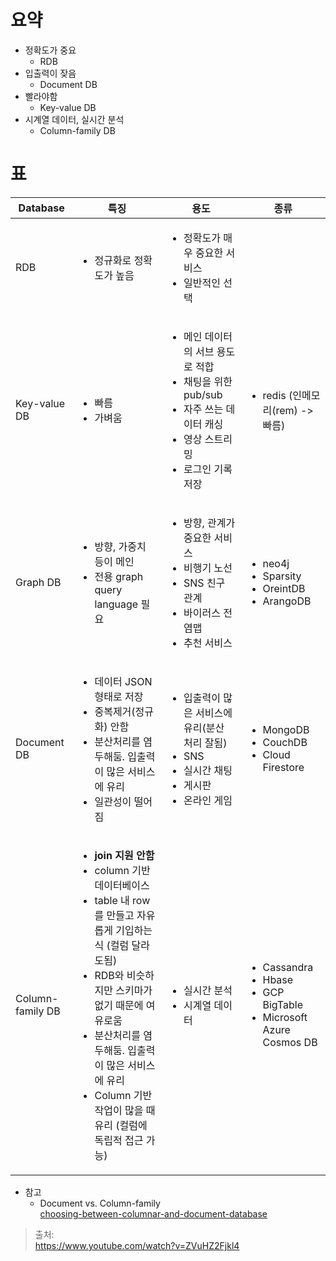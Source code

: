 # 요약
- 정확도가 중요
    - RDB
- 입출력이 잦음
    - Document DB
- 빨라야함
    - Key-value DB
- 시계열 데이터, 실시간 분석
    - Column-family DB

# 표
<table>
    <thead>
        <tr>
            <th>Database</th>
            <th>특징</th>
            <th>용도</th>
            <th>종류</th>
        </tr>
    </thead>
  <tbody>
    <tr>
      <td>RDB</td>
      <td>
        <ul>
          <li>정규화로 정확도가 높음</li>
        </ul>
      </td>
      <td>
        <ul>
          <li>정확도가 매우 중요한 서비스</li>
          <li>일반적인 선택</li>
        </ul>
      </td>
    </tr>
    <tr>
      <td>Key-value DB</td>
      <td>
        <ul>
          <li>빠름</li>
          <li>가벼움</li>
        </ul>
      </td>
      <td>
        <ul>
            <li>메인 데이터의 서브 용도로 적합</li>
            <li>채팅을 위한 pub/sub</li>
            <li>자주 쓰는 데이터 캐싱</li>
            <li>영상 스트리밍</li>
            <li>로그인 기록 저장</li>
        </ul>
      </td>
      <td>
        <ul>
            <li>redis (인메모리(rem) -> 빠름)</li>
        </ul>
      </td>
    </tr>
    <tr>
      <td>Graph DB</td>
      <td>
        <ul>
          <li>방향, 가중치 등이 메인</li>
          <li>전용 graph query language 필요</li>
        </ul>
      </td>
      <td>
        <ul>
            <li>방향, 관계가 중요한 서비스</li>
            <li>비행기 노선</li>
            <li>SNS 친구 관계</li>
            <li>바이러스 전염맵</li>
            <li>추천 서비스</li>
        </ul>
      </td>
      <td>
        <ul>
            <li>neo4j</li>
            <li>Sparsity</li>
            <li>OreintDB</li>
            <li>ArangoDB</li>
        </ul>
      </td>
    </tr>
    <tr>
      <td>Document DB</td>
      <td>
        <ul>
            <li>데이터 JSON형태로 저장</li>
            <li>중복제거(정규화) 안함</li>
            <li>분산처리를 염두해둠. 입출력이 많은 서비스에 유리</li>
            <li>일관성이 떨어짐</li>
        </ul>
      </td>
      <td>
        <ul>
            <li>입출력이 많은 서비스에 유리(분산 처리 잘됨)</li>
            <li>SNS</li>
            <li>실시간 채팅</li>
            <li>게시판</li>
            <li>온라인 게임</li>
        </ul>
      </td>
      <td>
        <ul>
            <li>MongoDB</li>
            <li>CouchDB</li>
            <li>Cloud Firestore</li>
        </ul>
      </td>
    </tr>
    <tr>
      <td>Column-family DB</td>
      <td>
        <ul>
            <li><b>join 지원 안함</b></li>
            <li>column 기반 데이터베이스</li>
            <li>table 내 row를 만들고 자유롭게 기입하는 식 (컬럼 달라도됨)</li>
            <li>RDB와 비슷하지만 스키마가 없기 때문에 여유로움</li>
            <li>분산처리를 염두해둠. 입출력이 많은 서비스에 유리</li>
            <li>Column 기반 작업이 많을 때 유리 (컬럼에 독립적 접근 가능)</li>
        </ul>
      </td>
      <td>
        <ul>
            <li>실시간 분석</li>
            <li>시계열 데이터</li>
        </ul>
      </td>
      <td>
        <ul>
            <li>Cassandra</li>
            <li>Hbase</li>
            <li>GCP BigTable</li>
            <li>Microsoft Azure Cosmos DB</li>
        </ul>
      </td>
    </tr>
  </tbody>
</table>

- 참고
    - Document vs. Column-family  
    [choosing-between-columnar-and-document-database](https://www.skinternational.com/post/choosing-between-columnar-and-document-database)


<!-- ## RDB
- 특징
    - 정규화로 정확도가 높음
- 용도
    - 정확도가 매우 중요한 서비스
    - 일반적인 선택

## Key-value DB
- 특징
    - 빠름
    - 가벼움
- 용도
    - 메인 데이터의 서브 용도로 적합
    - 채팅을 위한 pub/sub
    - 자주 쓰는 데이터 캐싱
    - 영상 스트리밍
    - 로그인 기록 저장
- 종류
    - redis(인메모리(rem) -> 빠름)
## Graph DB 
- 특징
    - 방향, 가중치 등이 메인
    - 전용 graph query language 필요
- 용도
    - 방향, 관계가 중요한 서비스
    - 비행기 노선
    - SNS 친구 관계
    - 바이러스 전염맵
    - 추천 서비스
- 종류
    - neo4j
    - Sparsity
    - OreintDB
    - ArangoDB

## Document DB
- 특징 
    - 데이터 JSON형태로 저장
    - 중복제거(정규화) 안함
    - 분산처리를 염두해둠. 입출력이 많은 서비스에 유리
    - 일관성이 떨어짐
- 용도
    - 입출력이 많은 서비스에 유리(분산 처리 잘됨)
    - SNS
    - 실시간 채팅
    - 게시판
    - 온라인 게임
- 종류
    - MongoDB
    - CouchDB
    - Cloud Firestore

## Column-family DB
- 특징
    - column 기반 데이터베이스
    - table 내 row를 만들고 자유롭게 기입하는 식 (컬럼 달라도됨)
    - RDB와 비슷하지만 스키마가 없기 때문에 여유로움
    - 분산처리를 염두해둠. 입출력이 많은 서비스에 유리
    - Column 기반 작업이 많을 때 유리 (컬럼에 독립적 접근 가능)
    - __join 지원 안함__
- 용도
    - 실시간 분석
    - 시계열 데이터
    - 
- 종류
    - Cassandra
    - Hbase
    - GCP BigTable
    - Microsoft Azure Cosmos DB
- 참고
    - [choosing-between-columnar-and-document-database](https://www.skinternational.com/post/choosing-between-columnar-and-document-database)

## Search engine
- 특징
    - index 보관에 특화
- 용도
    - 검색 엔진
    - 실시간 검색어
    - 추천 검색어
    - 검색어 오타교정

- 종류
    - Elastic Search
    - Amazon Cloud Search
    - Google Cloud Search -->


> 출처:  
https://www.youtube.com/watch?v=ZVuHZ2Fjkl4

